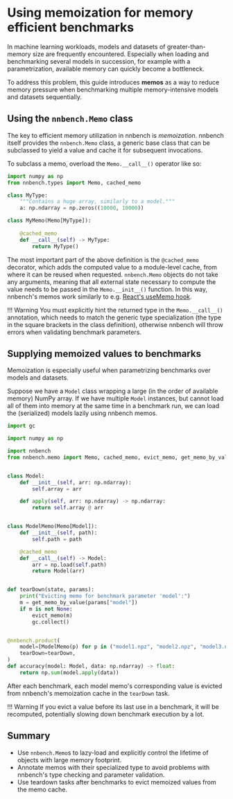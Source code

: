 # Using memoization for memory efficient benchmarks

In machine learning workloads, models and datasets of greater-than-memory size are frequently encountered.
Especially when loading and benchmarking several models in succession, for example with a parametrization, available memory can quickly become a bottleneck.

To address this problem, this guide introduces **memos** as a way to reduce memory pressure when benchmarking multiple memory-intensive models and datasets sequentially.

## Using the `nnbench.Memo` class
The key to efficient memory utilization in nnbench is _memoization_.
nnbench itself provides the `nnbench.Memo` class, a generic base class that can be subclassed to yield a value and cache it for subsequent invocations.

To subclass a memo, overload the `Memo.__call__()` operator like so:

```python
import numpy as np
from nnbench.types import Memo, cached_memo

class MyType:
    """Contains a huge array, similarly to a model."""
    a: np.ndarray = np.zeros((10000, 10000))

class MyMemo(Memo[MyType]):
    
    @cached_memo
    def __call__(self) -> MyType:
        return MyType()
```

The most important part of the above definition is the `@cached_memo` decorator, which adds the computed value to a module-level cache, from where it can be reused when requested.
`nnbench.Memo` objects do not take any arguments, meaning that all external state necessary to compute the value needs to be passed in the `Memo.__init__()` function.
In this way, nnbench's memos work similarly to e.g. [React's useMemo hook](https://react.dev/reference/react/useMemo).

!!! Warning
    You must explicitly hint the returned type in the `Memo.__call__()` annotation, which needs to match the generic type specialization (the type in the square brackets in the class definition),
    otherwise nnbench will throw errors when validating benchmark parameters.

## Supplying memoized values to benchmarks

Memoization is especially useful when parametrizing benchmarks over models and datasets.

Suppose we have a `Model` class wrapping a large (in the order of available memory) NumPy array.
If we have multiple `Model` instances, but cannot load all of them into memory at the same time in a benchmark run, we can load the (serialized) models lazily using nnbench memos.

```python
import gc

import numpy as np

import nnbench
from nnbench.memo import Memo, cached_memo, evict_memo, get_memo_by_value


class Model:
    def __init__(self, arr: np.ndarray):
        self.array = arr

    def apply(self, arr: np.ndarray) -> np.ndarray:
        return self.array @ arr


class ModelMemo(Memo[Model]):
    def __init__(self, path):
        self.path = path

    @cached_memo
    def __call__(self) -> Model:
        arr = np.load(self.path)
        return Model(arr)


def tearDown(state, params):
    print("Evicting memo for benchmark parameter 'model':")
    m = get_memo_by_value(params["model"])
    if m is not None:
        evict_memo(m)
        gc.collect()


@nnbench.product(
    model=[ModelMemo(p) for p in ("model1.npz", "model2.npz", "model3.npz")],
    tearDown=tearDown,
)
def accuracy(model: Model, data: np.ndarray) -> float:
    return np.sum(model.apply(data))
```

After each benchmark, each model memo's corresponding value is evicted from nnbench's memoization cache in the `tearDown` task.

!!! Warning
    If you evict a value before its last use in a benchmark, it will be recomputed, potentially slowing down benchmark execution by a lot.

## Summary

- Use `nnbench.Memo`s to lazy-load and explicitly control the lifetime of objects with large memory footprint.
- Annotate memos with their specialized type to avoid problems with nnbench's type checking and parameter validation. 
- Use teardown tasks after benchmarks to evict memoized values from the memo cache.
